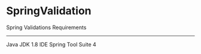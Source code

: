 # SpringValidation
Spring Validations
Requirements
************
Java JDK 1.8
IDE Spring Tool Suite 4
